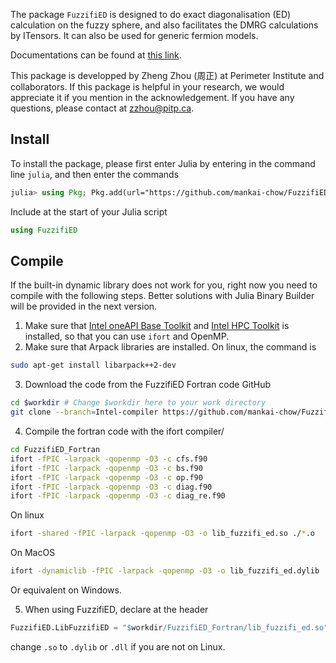 The package `FuzzifiED` is designed to do exact diagonalisation (ED) calculation on the fuzzy sphere, and also facilitates the DMRG calculations by ITensors. It can also be used for generic fermion models. 

Documentations can be found at [this link](https://mankai-chow.github.io/FuzzifiED/). 

This package is developped by Zheng Zhou (周正) at Perimeter Institute and collaborators. If this package is helpful in your research, we would appreciate it if you mention in the acknowledgement. If you have any questions, please contact at [zzhou@pitp.ca](mailto:zzhou@pitp.ca).

## Install

To install the package, please first enter Julia by entering in the command line `julia`, and then enter the commands
```julia
julia> using Pkg; Pkg.add(url="https://github.com/mankai-chow/FuzzifiED.jl.git")
```
Include at the start of your Julia script
```julia
using FuzzifiED
```

## Compile 

If the built-in dynamic library does not work for you, right now you need to compile with the following steps. Better solutions with Julia Binary Builder will be provided in the next version. 

1. Make sure that [Intel oneAPI Base Toolkit](https://www.intel.com/content/www/us/en/developer/tools/oneapi/base-toolkit-download.html) and [Intel HPC Toolkit](https://www.intel.com/content/www/us/en/developer/tools/oneapi/hpc-toolkit-download.html) is installed, so that you can use `ifort` and OpenMP. 
2. Make sure that Arpack libraries are installed. On linux, the command is 
```bash
sudo apt-get install libarpack++2-dev
```
3. Download the code from the FuzzifiED Fortran code GitHub
```bash
cd $workdir # Change $workdir here to your work directory
git clone --branch=Intel-compiler https://github.com/mankai-chow/FuzzifiED_Fortran
```
4. Compile the fortran code with the ifort compiler/
```bash
cd FuzzifiED_Fortran
ifort -fPIC -larpack -qopenmp -O3 -c cfs.f90
ifort -fPIC -larpack -qopenmp -O3 -c bs.f90
ifort -fPIC -larpack -qopenmp -O3 -c op.f90
ifort -fPIC -larpack -qopenmp -O3 -c diag.f90
ifort -fPIC -larpack -qopenmp -O3 -c diag_re.f90
```
On linux
```bash
ifort -shared -fPIC -larpack -qopenmp -O3 -o lib_fuzzifi_ed.so ./*.o
```
On MacOS
```bash
ifort -dynamiclib -fPIC -larpack -qopenmp -O3 -o lib_fuzzifi_ed.dylib ./*.o
```
Or equivalent on Windows.

5. When using FuzzifiED, declare at the header 
```julia
FuzzifiED.LibFuzzifiED = "$workdir/FuzzifiED_Fortran/lib_fuzzifi_ed.so"
```
change `.so` to `.dylib` or `.dll` if you are not on Linux. 
